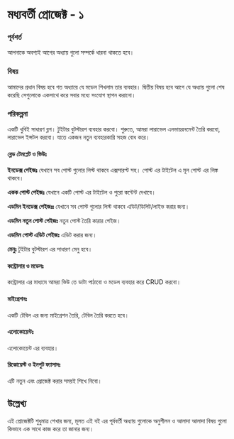 # মধ্যবর্তী প্রোজেক্ট - ১

### পূর্বশর্ত

আপনাকে অবশ্যই আগের অধ্যায় গুলো সম্পর্কে ধারনা থাকতে হবে।

### বিষয়

আমাদের প্রধান বিষয় হবে গত অধ্যায়ে যে মডেল শিখলাম তার ব্যবহার। দ্বিতীয় বিষয় হবে আগে যে অধ্যায় গুলো শেষ করেছি সেগুলোকে একসাথে করে সবার মধ্যে সংযোগ স্থাপন করানো।

### পরিকল্পনা

একটি খুবিই সাধারণ ব্লগ। টুইটার বুটস্টারপ ব্যবহার করবো। শুরুতে, আমরা লারাভেল এনভায়রনমেন্ট তৈরি করবো, লারাভেল ইন্সটল করবো। যাতে একজন নতুন ব্যবহারকারি সহজ বোধ করে।

#### ব্লেড টেমপ্লেট ও ভিউঃ

**ইনডেক্স পেইজঃ** যেখানে সব পোস্ট গুলোর লিস্ট থাকবে এক্সসারপ্ট সহ। পোস্ট এর টাইটেল এ মূল পোস্ট এর লিঙ্ক থাকবে।

**একক পোস্ট পেইজঃ** যেখানে একটি পোস্ট এর টাইটেল ও পুরো কন্টেন্ট দেখাবে।

**এডমিন ইনডেক্স পেইজঃঃ** যেখানে সব পোস্ট গুলোর লিস্ট থাকবে এডিট/ডিলিট/লাইভ করার জন্য।

**এডমিন নতুন পোস্ট পেইজঃ** নতুন পোস্ট তৈরি কারার পেইজ।

**এডমিন পোস্ট এডিট পেইজঃ** এডিট করার জন্য।

**মেনুঃ** টুইটার বুটস্টারপ এর সাধারণ মেনু হবে।

#### কন্ট্রোলার ও মডেলঃ

কন্ট্রোলার এর মাধ্যমে আমরা ভিউ তে ডাটা পাঠাবো ও মডেল ব্যবহার করে CRUD করবো।

#### মাইগ্রেশনঃ

একটি টেবিল এর জন্য মাইগ্রেশন তৈরি, টেবিল তৈরি করতে হবে।

#### এলোকোয়েন্টঃ

এলোকোয়েন্ট এর ব্যবহার।

#### রিকোয়েস্ট ও ইনপুট ফ্যাসাদঃ

এটি নতুন এবং প্রোজেক্ট করার সময়ই শিখে নিবো।

## উল্লেখ্য

এই প্রোজেক্টটি শুধুমাত্র শেখার জন্য, মূলত এই বই এর পূর্ববর্তী অধ্যায় গুলোকে অনুশীলন ও আলাদা আলাদা বিষয় গুলো কিভাবে এক সাথে কাজ করে তা জানার জন্য।

